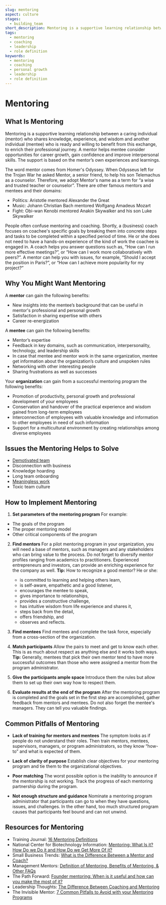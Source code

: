 ```yaml
---
slug: mentoring
aspect: culture
stages: 
  - building_team
short_description: Mentoring is a supportive learning relationship between a mentor who shares knowledge, experience, and wisdom and mentee who is ready and willing to benefit from this exchange, to enrich their professional journey.
tags: 
  - mentoring
  - coaching
  - leadership
  - role definition
keywords:
  - mentoring
  - coaching
  - personal growth
  - leadership
  - role definition
---
```


# Mentoring

## What Is Mentoring

Mentoring is a supportive learning relationship between a caring individual (mentor) who shares knowledge, experience, and wisdom and another individual (mentee) who is ready and willing to benefit from this exchange, to enrich their professional journey. A mentor helps mentee consider opportunities for career growth, gain confidence and improve interpersonal skills. The support is based on the mentor’s own experiences and learnings.

The word mentor comes from Homer's Odyssey. When Odysseus left for the Trojan War he asked Mentor, a senior friend, to help his son Telemachus as a counselor. Therefore, we adopt Mentor's name as a term for “a wise and trusted teacher or counselor”. There are other famous mentors and mentees and their domains:

- Politics: Aristotle mentored Alexander the Great
- Music: Johann Christian Bach mentored Wolfgang Amadeus Mozart
- Fight: Obi-wan Kenobi mentored Anakin Skywalker and his son Luke Skywalker

People often confuse mentoring and coaching. Shortly, a (business) coach focuses on coachee's specific goals by breaking them into concrete steps and tasks to be completed within a specified period of time. He or she does not need to have a hands-on experience of the kind of work the coachee is engaged in. A coach helps you answer questions such as, “How can I run more effective meetings?”, or “How can I work more collaboratively with peers?”. A mentor can help you with issues, for example, “Should I accept the position in Paris?”, or “How can I achieve more popularity for my project?”

## Why You Might Want Mentoring

A **mentor** can gain the following benefits:

- New insights into the mentee’s background that can be useful in mentor's professional and personal growth
- Satisfaction in sharing expertise with others
- Career re-energization

A **mentee** can gain the following benefits:

- Mentor’s expertise
- Feedback in key domains, such as communication, interpersonality, technology, and leadership skills
- In case that mentee and mentor work in the same organization, mentee get information about the organization’s culture and unspoken rules
- Networking with other interesting people
- Sharing frustrations as well as successes

Your **organization** can gain from a successful mentoring program the following benefits:

- Promotion of productivity, personal growth and professional development of your employees
- Conservation and handover of the practical experience and wisdom gained from long-term employees
- Interconnection of employees with valuable knowledge and information to other employees in need of such information
- Support for a multicultural environment by creating relationships among diverse employees

## Issues the Mentoring Helps to Solve

- [Demotivated team](/issues/demotivated-team)
- Disconnection with business
- Knowledge hoarding
- Long team onboarding
- [Meaningless work](/issues/meaningless-work)
- Toxic team culture

## How to Implement Mentoring

1. **Set parameters of the mentoring program**
  For example:
  - The goals of the program
  - The proper mentoring model
  - Other critical components of the program

2. **Find mentors**
  For a pilot mentoring program in your organization, you will need a base of mentors, such as managers and any stakeholders who can bring value to the process. Do not forget to diversify mentor profiles ranging from academics to practitioners. Experienced entrepreneurs and investors, can provide an enriching experience for the company as well.
  **Tip:** How to recognize a good mentor? He or she:
    - is committed to learning and helping others learn, 
    - is self-aware, empathetic and a good listener, 
    - encourages the mentee to speak, 
    - gives importance to relationships,
    - provides a constructive challenge, 
    - has intuitive wisdom from life experience and shares it,
    - steps back from the detail,
    - offers friendship, and
    - observes and reflects.

3. **Find mentees**
  Find mentees and complete the task force, especially from a cross-section of the organization.

4. **Match participants**
  Allow the pairs to meet and get to know each other. This is as much about respect as anything else and it works both ways. 
  **Tip:** Generally, mentees that pick their own mentor tend to have more successful outcomes than those who were assigned a mentor from the program administrator. 

5. **Give the participants ample space**
  Introduce them the rules but allow them to set up their own way how to respect them.

6. **Evaluate results at the end of the program**
  After the mentoring program is completed and the goals set in the first step are accomplished, gather feedback from mentors and mentees. Do not also forget the mentee's managers. They can tell you valuable findings.

## Common Pitfalls of Mentoring

- **Lack of training for mentors and mentees**
  The symptom looks as if people do not understand their roles. Then train mentors, mentees, supervisors, managers, or program administrators, so they know “how- to” and what is expected of them.

- **Lack of clarity of purpose**
  Establish clear objectives for your mentoring program and tie them to the organizational objectives.

- **Poor matching**
  The worst possible option is the inability to announce if the mentorship is not working. Track the progress of each mentoring partnership during the program. 

- **Not enough structure and guidance**
  Nominate a mentoring program administrator that participants can go to when they have questions, issues, and challenges. In the other hand, too much structured program causes that participants feel bound and can not unwind.

## Resources for Mentoring

- Training Journal: [16 Mentoring Definitions](https://www.trainingjournal.com/blog/16-mentoring-definitions)
- National Center for Biotechnology Information: [Mentoring: What Is it? How Do we Do it and How Do we Get More Of it?](https://www.ncbi.nlm.nih.gov/pmc/articles/PMC2875765/)
- Small Business Trends: [What is the Difference Between a Mentor and Coach?](https://smallbiztrends.com/2016/02/difference-mentor-coach.html)
- Management Mentors: [Definition of Mentoring, Benefits of Mentoring, & Other FAQs](https://www.management-mentors.com/resources/corporate-mentoring-programs-resources-faqs#Q10)
- The Path Forward: [Founder mentoring: When is it useful and how can you make the most of it?](https://thepathforward.io/founder-mentoring/)
- Leadership Thoughts: [The Difference Between Coaching and Mentoring](https://www.leadershipthoughts.com/difference-between-coaching-and-mentoring/)
- The Invisible Mentor: [7 Common Pitfalls to Avoid with your Mentoring Programs](https://theinvisiblementor.com/7-common-pitfalls-to-avoid-with-your-mentoring-programs/)

